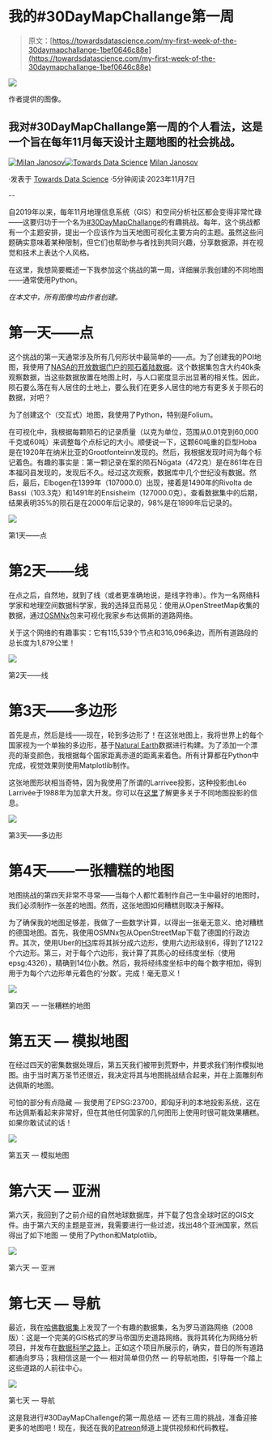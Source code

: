 # 我的#30DayMapChallange第一周

> 原文：[https://towardsdatascience.com/my-first-week-of-the-30daymapchallange-1bef0646c88e](https://towardsdatascience.com/my-first-week-of-the-30daymapchallange-1bef0646c88e)

![](../Images/d9f4e2b84a00fc0fbb83821ed61c4183.png)

作者提供的图像。

## 我对#30DayMapChallange第一周的个人看法，这是一个旨在每年11月每天设计主题地图的社会挑战。

[](https://medium.com/@janosovm?source=post_page-----1bef0646c88e--------------------------------)[![Milan Janosov](../Images/77b62460041f66ec4585a81baef81a03.png)](https://medium.com/@janosovm?source=post_page-----1bef0646c88e--------------------------------)[](https://towardsdatascience.com/?source=post_page-----1bef0646c88e--------------------------------)[![Towards Data Science](../Images/a6ff2676ffcc0c7aad8aaf1d79379785.png)](https://towardsdatascience.com/?source=post_page-----1bef0646c88e--------------------------------) [Milan Janosov](https://medium.com/@janosovm?source=post_page-----1bef0646c88e--------------------------------)

·发表于 [Towards Data Science](https://towardsdatascience.com/?source=post_page-----1bef0646c88e--------------------------------) ·5分钟阅读·2023年11月7日

--

自2019年以来，每年11月地理信息系统（GIS）和空间分析社区都会变得非常忙碌——这要归功于一个名为[#30DayMapChallange](https://30daymapchallenge.com)的有趣挑战。每年，这个挑战都有一个主题安排，提出一个应该作为当天地图可视化主要方向的主题。虽然这些问题确实意味着某种限制，但它们也帮助参与者找到共同兴趣，分享数据源，并在视觉和技术上表达个人风格。

在这里，我想简要概述一下我参加这个挑战的第一周，详细展示我创建的不同地图——通常使用Python。

*在本文中，所有图像均由作者创建。*

# 第一天——点

这个挑战的第一天通常涉及所有几何形状中最简单的——点。为了创建我的POI地图，我使用了[NASA的开放数据门户的陨石着陆数据](https://lnkd.in/dC-KWjyw)。这个数据集包含大约40k条观察数据，当这些数据放置在地图上时，与人口密度显示出显著的相关性。因此，陨石要么落在有人居住的土地上，要么我们在更多人居住的地方有更多关于陨石的数据，对吧？

为了创建这个（交互式）地图，我使用了Python，特别是Folium。

在可视化中，我根据每颗陨石的记录质量（以克为单位，范围从0.01克到60,000千克或60吨）来调整每个点标记的大小。顺便说一下，这颗60吨重的巨型Hoba是在1920年在纳米比亚的Grootfonteinn发现的。然后，我根据发现时间为每个标记着色。有趣的事实是：第一颗记录在案的陨石Nōgata（472克）是在861年在日本福冈县发现的，发现后不久。经过这次观察，数据库中几个世纪没有数据。然后，最后，Elbogen在1399年（107000.0）出现，接着是1490年的Rivolta de Bassi（103.3克）和1491年的Ensisheim（127000.0克）。查看数据集中的后期，结果表明35%的陨石是在2000年后记录的，98%是在1899年后记录的。

![](../Images/1d7b3c38b5985a4642443e6438874cfb.png)

第1天——点

# 第2天——线

在点之后，自然地，就到了线（或者更准确地说，是线字符串）。作为一名网络科学家和地理空间数据科学家，我的选择显而易见：使用从OpenStreetMap收集的数据，通过[OSMNx](https://osmnx.readthedocs.io/)包来可视化我家乡布达佩斯的道路网络。

关于这个网络的有趣事实：它有115,539个节点和316,096条边，而所有道路段的总长度为1,879公里！

![](../Images/d9f4e2b84a00fc0fbb83821ed61c4183.png)

第2天——线

# 第3天——多边形

首先是点，然后是线——现在，轮到多边形了！在这张地图上，我将世界上的每个国家视为一个单独的多边形，基于[Natural Earth](https://www.naturalearthdata.com/downloads/10m-cultural-vectors/)数据进行构建。为了添加一个漂亮的渐变颜色，我根据每个国家距离赤道的距离来着色。所有计算都在Python中完成，视觉效果则使用Matplotlib制作。

这张地图形状相当奇特，因为我使用了所谓的Larrivee投影，这种投影由Léo Larrivée于1988年为加拿大开发。你可以在[这里](https://medium.com/towards-data-science/the-world-map-with-many-faces-map-projections-f58a210ff2f7)了解更多关于不同地图投影的信息。

![](../Images/04e4d6e49933ef6ddd963ed976bfffa2.png)

第3天——多边形

# 第4天——一张糟糕的地图

地图挑战的第四天非常不寻常——当每个人都忙着制作自己一生中最好的地图时，我们必须制作一张差的地图。然而，这张地图如何糟糕则取决于解释。

为了确保我的地图足够差，我做了一些数学计算，以得出一张毫无意义、绝对糟糕的德国地图。首先，我使用OSMNx包从OpenStreetMap下载了德国的行政边界。其次，使用Uber的[H3](https://eng.uber.com/h3/)库将其拆分成六边形，使用六边形级别6，得到了12122个六边形。第三，对于每个六边形，我计算了其质心的经纬度坐标（使用epsg:4326），精确到14位小数。然后，我将经纬度坐标中的每个数字相加，得到用于为每个六边形单元着色的‘分数’。完成！毫无意义！

![](../Images/ff78469a98ae208ba69be0c704930c71.png)

第四天 — 一张糟糕的地图

# 第五天 — 模拟地图

在经过四天的密集数据处理后，第五天我们被带到荒野中，并要求我们制作模拟地图。由于当时离万圣节还很近，我决定将其与地图挑战结合起来，并在上面雕刻布达佩斯的地图。

可怕的部分有点隐藏 — 我使用了EPSG:23700，即匈牙利的本地投影系统，这在布达佩斯看起来非常好，但在其他任何国家的几何图形上使用时很可能效果糟糕。如果你敢试试的话！

![](../Images/fd4eede96884b6a77a6a1025e96e5e30.png)

第五天 — 模拟地图

# 第六天 — 亚洲

第六天，我回到了之前介绍的自然地球数据库，并下载了包含全球时区的GIS文件。由于第六天的主题是亚洲，我需要进行一些过滤，找出48个亚洲国家，然后得出了如下地图 — 使用了Python和Matplotlib。

![](../Images/7e29b75af5849fd034909f507a0bbcbd.png)

第六天 — 亚洲

# 第七天 — 导航

最近，我在[哈佛数据集](https://dataverse.harvard.edu/dataset.xhtml?persistentId=doi%3A10.7910%2FDVN%2FTI0KAU+https%3A%2F%2Ftowardsdatascience.com%2Fdo-all-the-roads-lead-to-rome-5b6756ce7d52)上发现了一个有趣的数据集，名为罗马道路网络（2008版）：这是一个完美的GIS格式的罗马帝国历史道路网络。我将其转化为网络分析项目，并发布在[数据科学之路](https://medium.com/towards-data-science/do-all-the-roads-lead-to-rome-5b6756ce7d52)上。正如这个项目所展示的，确实，昔日的所有道路都通向罗马；我相信这是一个— 相对简单但仍然 — 的导航地图，引导每一个踏上这些道路的人前往中心。

![](../Images/5db9464845a60e2ca10caaf2d2b1b907.png)

第七天 — 导航

这是我进行#30DayMapChallenge的第一周总结 — 还有三周的挑战，准备迎接更多的地图吧！现在，我还在我的[Patreon](https://www.patreon.com/milanjanosov)频道上提供视频和代码教程。
